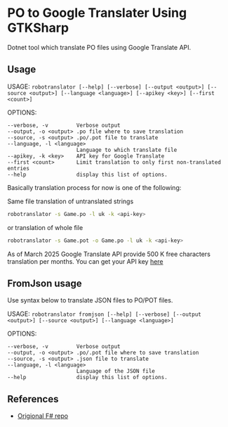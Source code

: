 # PO to Google Translater Using GTKSharp

Dotnet tool which translate PO files using Google Translate API.

## Usage

USAGE: `robotranslator [--help] [--verbose] [--output <output>] [--source <output>] [--language <language>]
                      [--apikey <key>] [--first <count>]`

OPTIONS:

    --verbose, -v         Verbose output
    --output, -o <output> .po file where to save translation
    --source, -s <output> .po/.pot file to translate
    --language, -l <language>
                          Language to which translate file
    --apikey, -k <key>    API key for Google Translate
    --first <count>       Limit translation to only first non-translated entries
    --help                display this list of options.

Basically translation process for now is one of the following:

Same file translation of untranslated strings

```sh
robotranslator -s Game.po -l uk -k <api-key>
```

or translation of whole file

```sh
robotranslator -s Game.pot -o Game.po -l uk -k <api-key>
```

As of March 2025 Google Translate API provide 500 K free characters translation per months.
You can get your API key [here](https://cloud.google.com/translate)

## FromJson usage

Use syntax below to translate JSON files to PO/POT files.

USAGE: `robotranslator fromjson [--help] [--verbose] [--output <output>] [--source <output>] [--language <language>]`

OPTIONS:

    --verbose, -v         Verbose output
    --output, -o <output> .po/.pot file where to save translation
    --source, -s <output> .json file to translate
    --language, -l <language>
                          Language of the JSON file
    --help                display this list of options.

## References

* [Origional F# repo](https://github.com/kant2002/RoboTranslator)
